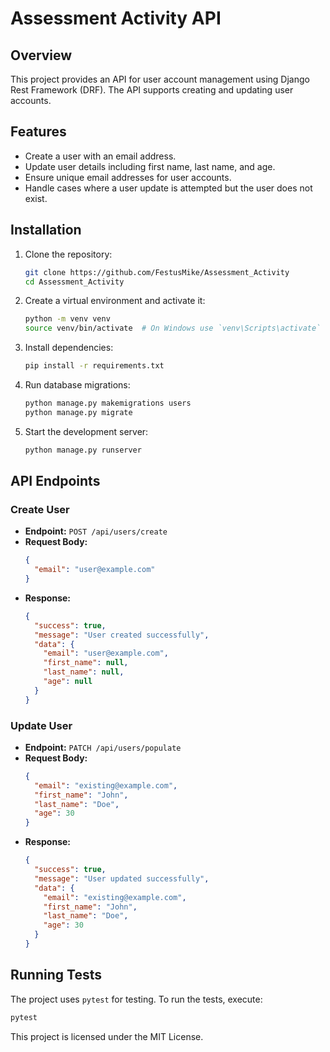 # Assessment Activity API

## Overview
This project provides an API for user account management using Django Rest Framework (DRF). The API supports creating and updating user accounts.

## Features
- Create a user with an email address.
- Update user details including first name, last name, and age.
- Ensure unique email addresses for user accounts.
- Handle cases where a user update is attempted but the user does not exist.

## Installation

1. Clone the repository:
   ```sh
   git clone https://github.com/FestusMike/Assessment_Activity
   cd Assessment_Activity
   ```

2. Create a virtual environment and activate it:
   ```sh
   python -m venv venv
   source venv/bin/activate  # On Windows use `venv\Scripts\activate`
   ```

3. Install dependencies:
   ```sh
   pip install -r requirements.txt
   ```

4. Run database migrations:
   ```sh
   python manage.py makemigrations users
   python manage.py migrate
   ```

5. Start the development server:
   ```sh
   python manage.py runserver
   ```

## API Endpoints

### Create User
- **Endpoint:** `POST /api/users/create`
- **Request Body:**
  ```json
  {
    "email": "user@example.com"
  }
  ```
- **Response:**
  ```json
  {
    "success": true,
    "message": "User created successfully",
    "data": {
      "email": "user@example.com",
      "first_name": null,
      "last_name": null,
      "age": null
    }
  }
  ```

### Update User
- **Endpoint:** `PATCH /api/users/populate`
- **Request Body:**
  ```json
  {
    "email": "existing@example.com",
    "first_name": "John",
    "last_name": "Doe",
    "age": 30
  }
  ```
- **Response:**
  ```json
  {
    "success": true,
    "message": "User updated successfully",
    "data": {
      "email": "existing@example.com",
      "first_name": "John",
      "last_name": "Doe",
      "age": 30
    }
  }
  ```

## Running Tests

The project uses `pytest` for testing. To run the tests, execute:
```sh
pytest
```


This project is licensed under the MIT License.

